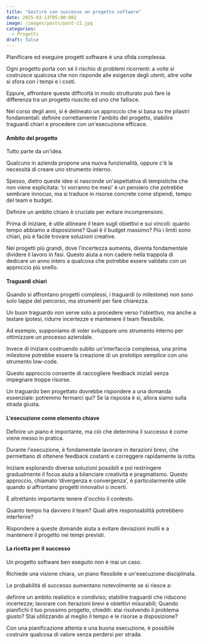 ```yaml
---
title: "Gestire con successo un progetto software"
date: 2025-03-13T05:00:00Z
image: /images/posts/post-11.jpg
categories:
  - Progetti
draft: false
---
```


Pianificare ed eseguire progetti software è una sfida complessa.

Ogni progetto porta con sé il rischio di problemi ricorrenti: a volte si costruisce qualcosa che non risponde alle esigenze degli utenti, altre volte si sfora con i tempi e i costi.

Eppure, affrontare queste difficoltà in modo strutturato può fare la differenza tra un progetto riuscito ed uno che fallisce.

Nel corso degli anni, si è delineato un approccio che si basa su tre pilastri fondamentali: definire correttamente l'ambito del progetto, stabilire traguardi chiari e procedere con un'esecuzione efficace.

#### Ambito del progetto

Tutto parte da un'idea.

Qualcuno in azienda propone una nuova funzionalità, oppure c'è la necessità di creare uno strumento interno.

Spesso, dietro queste idee si nasconde un'aspettativa di tempistiche che non viene esplicitata: ‘ci vorranno tre mesi' è un pensiero che potrebbe sembrare innocuo, ma si traduce in risorse concrete come stipendi, tempo del team e budget.

Definire un ambito chiaro è cruciale per evitare incomprensioni.

Prima di iniziare, è utile allineare il team sugli obiettivi e sui vincoli: quanto tempo abbiamo a disposizione? Qual è il budget massimo? Più i limiti sono chiari, più è facile trovare soluzioni creative.

Nei progetti più grandi, dove l'incertezza aumenta, diventa fondamentale dividere il lavoro in fasi. Questo aiuta a non cadere nella trappola di dedicare un anno intero a qualcosa che potrebbe essere validato con un approccio più snello.

#### Traguardi chiari

Quando si affrontano progetti complessi, i traguardi (o milestone) non sono solo tappe del percorso, ma strumenti per fare chiarezza.

Un buon traguardo non serve solo a procedere verso l'obiettivo, ma anche a testare ipotesi, ridurre incertezze e mantenere il team flessibile.

Ad esempio, supponiamo di voler sviluppare uno strumento interno per ottimizzare un processo aziendale.

Invece di iniziare costruendo subito un'interfaccia complessa, una prima milestone potrebbe essere la creazione di un prototipo semplice con uno strumento low-code.

Questo approccio consente di raccogliere feedback iniziali senza impegnare troppe risorse.

Un traguardo ben progettato dovrebbe rispondere a una domanda essenziale: potremmo fermarci qui? Se la risposta è sì, allora siamo sulla strada giusta.

#### L'esecuzione come elemento chiave

Definire un piano è importante, ma ciò che determina il successo è come viene messo in pratica.

Durante l'esecuzione, è fondamentale lavorare in iterazioni brevi, che permettano di ottenere feedback costanti e correggere rapidamente la rotta.

Iniziare esplorando diverse soluzioni possibili e poi restringere gradualmente il focus aiuta a bilanciare creatività e pragmatismo. Questo approccio, chiamato ‘divergenza e convergenza', è particolarmente utile quando si affrontano progetti innovativi o incerti.

È altrettanto importante tenere d'occhio il contesto.

Quanto tempo ha davvero il team? Quali altre responsabilità potrebbero interferire?

Rispondere a queste domande aiuta a evitare deviazioni inutili e a mantenere il progetto nei tempi previsti.

#### La ricetta per il successo

Un progetto software ben eseguito non è mai un caso.

Richiede una visione chiara, un piano flessibile e un'esecuzione disciplinata.

Le probabilità di successo aumentano notevolmente se si riesce a:

definire un ambito realistico e condiviso;
stabilire traguardi che riducono incertezze;
lavorare con iterazioni brevi e obiettivi misurabili;
Quando pianifichi il tuo prossimo progetto, chiediti: stai risolvendo il problema giusto? Stai utilizzando al meglio il tempo e le risorse a disposizione?

Con una pianificazione attenta e una buona esecuzione, è possibile costruire qualcosa di valore senza perdersi per strada.
